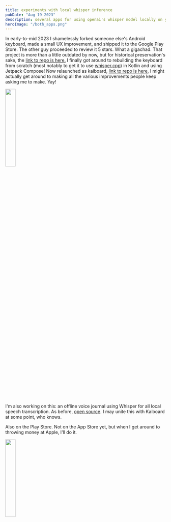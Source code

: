 ```yaml
---
title: experiments with local whisper inference
pubDate: "Aug 19 2023"
description: several apps for using openai's whisper model locally on your mobile device
heroImage: "/both_apps.png"
---
```


In early-to-mid 2023 I shamelessly forked someone else's Android keyboard, made a small UX improvement, and
shipped it to the Google Play Store. The other guy proceeded to review it 5 stars. What a gigachad.
That project is more than a little outdated by now, but for historical preservation's sake,
the [link to repo is here.](https://github.com/kaisoapbox/OldWhisperVoiceKeyboard)
I finally got around to rebuilding the keyboard from scratch (most notably to get it to use [whisper.cpp](https://github.com/ggerganov/whisper.cpp/)) in Kotlin and using Jetpack Compose! Now relaunched as kaiboard, [link to repo is here](https://github.com/kaisoapbox/kaiboard), I might actually get around to making all the various improvements people keep asking me to make. Yay!

<a href="https://play.google.com/store/apps/details?id=kaizo.co.WhisperVoiceKeyboard">
  <img src="https://cdn.rawgit.com/steverichey/google-play-badge-svg/master/img/en_get.svg" width="25%">
</a>

I'm also working on this: an offline voice journal using Whisper for all local speech transcription.
As before, [open source](https://github.com/kaisoapbox/WhisperJournal). I may unite this with Kaiboard at some point, who knows.

Also on the Play Store. Not on the App Store yet, but when I get around to throwing money at Apple, I'll do it.

<a href="https://play.google.com/store/apps/details?id=com.kaizoco.whisperjournal">
<img src="https://cdn.rawgit.com/steverichey/google-play-badge-svg/master/img/en_get.svg" width="25%">
</a>

